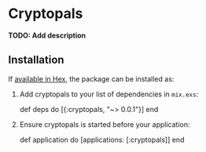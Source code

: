 # Cryptopals

**TODO: Add description**

## Installation

If [available in Hex](https://hex.pm/docs/publish), the package can be installed as:

  1. Add cryptopals to your list of dependencies in `mix.exs`:

        def deps do
          [{:cryptopals, "~> 0.0.1"}]
        end

  2. Ensure cryptopals is started before your application:

        def application do
          [applications: [:cryptopals]]
        end

